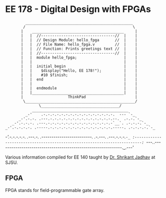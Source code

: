 # EE 178 - Digital Design with FPGAs

             ________________________________________________
            /                                                \
           |    _________________________________________     |
           |   |  //---------------------------------//  |    |
           |   |  // Design Module: hello_fpga       //  |    |
           |   |  // File Name: hello_fpga.v         //  |    |
           |   |  // Function: Prints greetings text //  |    |
           |   |  //---------------------------------//  |    |
           |   |  module hello_fpga;                     |    |
           |   |                                         |    |
           |   |  initial begin                          |    |
           |   |    $display("Hello, EE 178!");          |    |
           |   |    #10 $finish;                         |    |
           |   |  end                                    |    |
           |   |                                         |    |
           |   |  endmodule                              |    |
           |   |_________________________________________|    |
           |                    ThinkPad                      |
            \_________________________________________________/
                   \___________________________________/
                ___________________________________________
             _-'    .-.-.-.-.-.-.-.-.-.-.-.-.-.-.-.-.  --- `-_
          _-'.-.-. .---.-.-.-.-.-.-.-.-.-.-.-.-.-.-.--.  .-.-.`-_
       _-'.-.-.-. .---.-.-.-.-.-.-.-.-.-.-.-.-.-.-.-`__`. .-.-.-.`-_
    _-'.-.-.-.-. .-----.-.-.-.-.-.-.-.-.-.-.-.-.-.-.-----. .-.-.-.-.`-_
 _-'.-.-.-.-.-. .---.-. .-------------------------. .-.---. .---.-.-.-.`-_
:-------------------------------------------------------------------------:
`---._.-------------------------------------------------------------._.---'

    
Various information compiled for EE 140 taught by [Dr. Shrikant Jadhav](https://www.linkedin.com/in/jadhavshrikant) at SJSU.

## FPGA
FPGA stands for field-programmable gate array.
